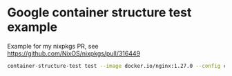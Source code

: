 # Google container structure test example

Example for my nixpkgs PR, see https://github.com/NixOS/nixpkgs/pull/316449

```bash
container-structure-test test --image docker.io/nginx:1.27.0 --config config.yaml
```

